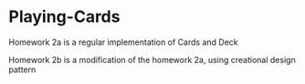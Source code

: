 # Playing-Cards

Homework 2a is a regular implementation of Cards and Deck

Homework 2b is a modification of the homework 2a, using creational design pattern
